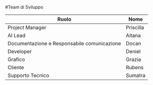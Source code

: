 #Team di Sviluppo

| Ruolo | Nome |
|---|---|
| Project Manager | Priscilla |
| AI Lead | Aitana |
| Documentazione e Responsabile comunicazione | Docan |
| Developer | Deniel |
| Grafico | Grazia |
| Cliente | Rubens |
| Supporto Tecnico | Sumatra |